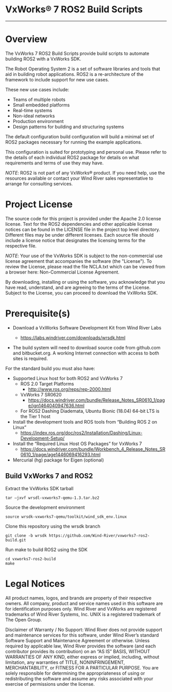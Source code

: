 VxWorks® 7 ROS2 Build Scripts
===
---

# Overview

The VxWorks 7 ROS2 Build Scripts provide build scripts to automate building
ROS2 with a VxWorks SDK.

The Robot Operating System 2 is a set of software libraries and tools that 
aid in building robot applications. ROS2 is a re-architecture of the 
framework to include support for new use cases.

These new use cases include:
* Teams of multiple robots
* Small embedded platforms
* Real-time systems
* Non-ideal networks
* Production environment
* Design patterns for building and structuring systems


The default configuration build configuration will build a minimal set of 
ROS2 packages necessary for running the example applications.

This configuration is suited for prototyping and personal
use.  Please refer to the details of each individual ROS2 package for details
on what requirements and terms of use they may have.

*NOTE*: ROS2 is not part of any VxWorks® product. If you need help, 
use the resources available or contact your Wind River sales representative 
to arrange for consulting services.

# Project License

The source code for this project is provided under the Apache 2.0 license license. 
Text for the ROS2 dependencies and other applicable license notices can be found in 
the LICENSE file in the project top level directory. Different 
files may be under different licenses. Each source file should include a 
license notice that designates the licensing terms for the respective file.

*NOTE*: Your use of the VxWorks SDK is subject to the non-commercial use 
license agreement that accompanies the software (the "License"). To review 
the License, please read the file NCLA.txt which can be viewed from a 
browser here: Non-Commercial License Agreement.

By downloading, installing or using the software, you acknowledge that you
have read, understand, and are agreeing to the terms of the License. 
Subject to the License, you can proceed to download the VxWorks SDK.

# Prerequisite(s)

* Download a VxWorks Software Development Kit from Wind River Labs
   * https://labs.windriver.com/downloads/wrsdk.html

* The build system will need to download source code from github.com and bitbucket.org.  A
  working Internet connection with access to both sites is required.

For the standard build you must also have:

* Supported Linux host for both ROS2 and VxWorks 7
   * ROS 2.0 Target Platforms
      * http://www.ros.org/reps/rep-2000.html
   * VxWorks 7 SR0620
      * https://docs.windriver.com/bundle/Release_Notes_SR0610_1/page/jgn1464040947636.html
   * For ROS2 Dashing Diademata, Ubuntu Bionic (18.04) 64-bit LTS is the Tier 1 host
* Install the development tools and ROS tools from “Building ROS 2 on Linux”
   * https://index.ros.org/doc/ros2/Installation/Dashing/Linux-Development-Setup/
* Install the “Required Linux Host OS Packages”  for VxWorks 7
   * https://docs.windriver.com/bundle/Workbench_4_Release_Notes_SR0610_1/page/age1446069416293.html
* Mercurial (hg) package for Eigen (optional)

## Build VxWorks 7 and ROS2

Extract the VxWorks SDK tarball
```
tar –jxvf wrsdl-vxworks7-qemu-1.3.tar.bz2
```

Source the development environment
```
source wrsdk-vxworks7-qemu/toolkit/wind_sdk_env.linux
```

Clone this repository using the wrsdk branch
```
git clone -b wrsdk https://github.com/Wind-River/vxworks7-ros2-build.git
```

Run make to build ROS2 using the SDK
```
cd vxworks7-ros2-build
make
```

# Legal Notices

All product names, logos, and brands are property of their respective owners. All company, 
product and service names used in this software are for identification purposes only. 
Wind River and VxWorks are registered trademarks of Wind River Systems, Inc. UNIX is a 
registered trademark of The Open Group.

Disclaimer of Warranty / No Support: Wind River does not provide support 
and maintenance services for this software, under Wind River’s standard 
Software Support and Maintenance Agreement or otherwise. Unless required 
by applicable law, Wind River provides the software (and each contributor 
provides its contribution) on an “AS IS” BASIS, WITHOUT WARRANTIES OF ANY 
KIND, either express or implied, including, without limitation, any warranties 
of TITLE, NONINFRINGEMENT, MERCHANTABILITY, or FITNESS FOR A PARTICULAR 
PURPOSE. You are solely responsible for determining the appropriateness of 
using or redistributing the software and assume any risks associated with 
your exercise of permissions under the license.
